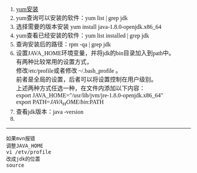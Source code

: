 <font face="SimSUn" size=3>

1. [yum安装](https://www.cnblogs.com/tq03/p/4980110.html) 
2. yum查询可以安装的软件：yum list | grep jdk
3. 选择需要的版本安装 yum install java-1.8.0-openjdk.x86_64
4. yum查看已经安装的软件：yum list installed | grep jdk
5. 查询安装后的路径：rpm -qa | grep jdk
6. 设置JAVA_HOME环境变量，并将jdk的bin目录加入到path中。 <br> 
有两种比较常用的设置方式， <br> 修改/etc/profile或者修改 ~/.bash\_profile 。 <br> 前者是全局的设置，后者可以将设置控制在用户级别。 <br> 上述两种方式任选一种，在文件内添加以下内容： <br> export JAVA\_HOME="/usr/lib/jvm/jre-1.8.0-openjdk.x86\_64" <br> export PATH=$JAVA_HOME/bin:$PATH
7. 查看jdk版本：java -version
8. 

---

~~~
如果mvn报错
调整JAVA_HOME
vi /etv/profile
改成jdk的位置
source
~~~



</font>